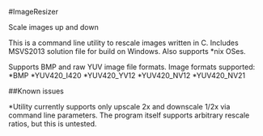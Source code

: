 #ImageResizer

Scale images up and down

This is a command line utility to rescale images written in C. Includes MSVS2013 solution file for build on Windows. Also supports *nix OSes.

Supports BMP and raw YUV image file formats. 
Image formats supported:
*BMP
*YUV420_I420
*YUV420_YV12
*YUV420_NV12
*YUV420_NV21

##Known issues

*Utility currently supports only upscale 2x and downscale 1/2x via command line parameters. The program itself supports arbitrary rescale ratios, but this is untested.

